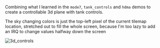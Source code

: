 Combining what I learned in the `mode7`, `tank_controls` and `hdma` demos to create a controllable 3d plane with tank controls.

The sky changing colors is just the top-left pixel of the current tilemap location, stretched out to fill the whole screen, because I'm too lazy to add an IRQ to change values halfway down the screen

![3d_controls](3d_controls.gif)
